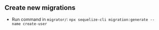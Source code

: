 

## Create new migrations

* Run command in `migrator/`: `npx sequelize-cli migration:generate --name create-user`
